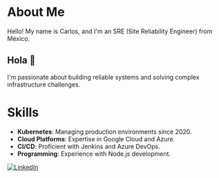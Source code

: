 # About Me

Hello! My name is Carlos, and I'm an SRE (Site Reliability Engineer) from México.

## Hola 👋

I'm passionate about building reliable systems and solving complex infrastructure challenges.

<!--* Currently working for [@hyphametrics](https://www.hyphametrics.com/) as a Staff SRE-->

# Skills

* **Kubernetes**: Managing production environments since 2020.
* **Cloud Platforms**: Expertise in Google Cloud and Azure.
* **CI/CD**: Proficient with Jenkins and Azure DevOps.
* **Programming**: Experience with Node.js development.

[![LinkedIn](https://img.shields.io/badge/-LinkedIn-blue?style=flat&logo=LinkedIn&logoColor=white)](https://www.linkedin.com/in/karlosarr/)